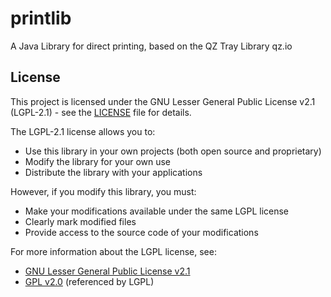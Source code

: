 # printlib

A Java Library for direct printing, based on the QZ Tray Library qz.io

## License

This project is licensed under the GNU Lesser General Public License v2.1 (LGPL-2.1) - see the [LICENSE](LICENSE) file for details.

The LGPL-2.1 license allows you to:
- Use this library in your own projects (both open source and proprietary)
- Modify the library for your own use
- Distribute the library with your applications

However, if you modify this library, you must:
- Make your modifications available under the same LGPL license
- Clearly mark modified files
- Provide access to the source code of your modifications

For more information about the LGPL license, see:
- [GNU Lesser General Public License v2.1](https://www.gnu.org/licenses/old-licenses/lgpl-2.1.html)
- [GPL v2.0](GPL-2.0) (referenced by LGPL)

